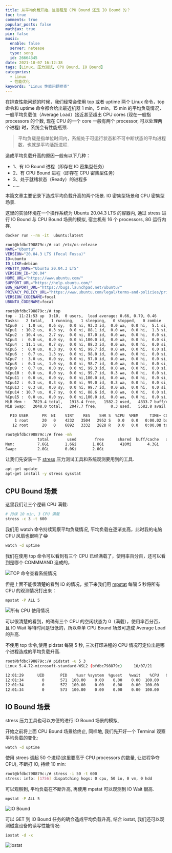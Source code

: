 ```yaml
---
title: 从平均负载开始，这进程是 CPU Bound 还是 IO Bound 的？
toc: true
comments: true
popular_posts: false
mathjax: true
pin: false
music:
  enable: false
  server: netease
  type: song
  id: 26664345
date: 2021-10-07 16:12:38
tags: [Linux, 压力测试, CPU Bound, IO Bound]
categories:
  - Linux
  - 性能优化
keywords: "Linux 性能问题排查"
---
```


在排查性能问题的时候，我们经常会使用 top 或者 uptime 两个 Linux 命令，top 命令和 uptime 命令都会给出最近机器 1 min，5 min，15 min 的平均负载情况，一般平均负载值（Average Load）接近甚至超出 CPU cores (现在一般指 processors 的个数, 现在 CPU 的一个 core 一般有两个 processor, 可以处理两个进程) 时，系统会有性能瓶颈.

> 平均负载是指单位时间内，系统处于可运行状态和不可中断状态的平均进程数，也就是平均活跃进程.

造成平均负载升高的原因一般有以下几种：
- 1、有 IO Bound 进程（即存在 IO 密集型任务）
- 2、有 CPU Bound 进程（即存在 CPU 密集型任务）
- 3、处于就绪状态（Ready）的进程多
- .....

本篇文章主要记录下造成平均负载升高的两个场景. IO 密集型场景和 CPU 密集型场景.

这里的实验环境在一个操作系统为 Ubuntu 20.04.3 LTS 的容器内, 通过 stress 进行 IO Bound 与 CPU Bound 场景的模拟, 宿主机有 16 个 processors, 8G 运行内存.


```bash
docker run --rm -it  ubuntu:latest

root@bfdbc798879c:/# cat /etc/os-release
NAME="Ubuntu"
VERSION="20.04.3 LTS (Focal Fossa)"
ID=ubuntu
ID_LIKE=debian
PRETTY_NAME="Ubuntu 20.04.3 LTS"
VERSION_ID="20.04"
HOME_URL="https://www.ubuntu.com/"
SUPPORT_URL="https://help.ubuntu.com/"
BUG_REPORT_URL="https://bugs.launchpad.net/ubuntu/"
PRIVACY_POLICY_URL="https://www.ubuntu.com/legal/terms-and-policies/privacy-policy"
VERSION_CODENAME=focal
UBUNTU_CODENAME=focal
```

```bash
root@bfdbc798879c:/# top
top - 11:21:53 up  3:10,  0 users,  load average: 0.66, 0.79, 0.46
Tasks:   2 total,   1 running,   1 sleeping,   0 stopped,   0 zombie
%Cpu0  :  1.0 us,  0.6 sy,  0.0 ni, 93.3 id,  0.0 wa,  0.0 hi,  5.1 si,  0.0 st
%Cpu1  : 10.2 us,  0.3 sy,  0.0 ni, 88.1 id,  0.0 wa,  0.0 hi,  1.3 si,  0.0 st
%Cpu2  : 10.4 us,  2.7 sy,  0.0 ni, 87.0 id,  0.0 wa,  0.0 hi,  0.0 si,  0.0 st
%Cpu3  :  0.0 us,  0.0 sy,  0.0 ni,100.0 id,  0.0 wa,  0.0 hi,  0.0 si,  0.0 st
%Cpu4  : 11.1 us,  0.7 sy,  0.0 ni, 88.3 id,  0.0 wa,  0.0 hi,  0.0 si,  0.0 st
%Cpu5  :  0.0 us,  0.3 sy,  0.0 ni, 99.7 id,  0.0 wa,  0.0 hi,  0.0 si,  0.0 st
%Cpu6  :  0.7 us,  1.3 sy,  0.0 ni, 98.0 id,  0.0 wa,  0.0 hi,  0.0 si,  0.0 st
%Cpu7  :  3.0 us,  0.0 sy,  0.0 ni, 97.0 id,  0.0 wa,  0.0 hi,  0.0 si,  0.0 st
%Cpu8  :  0.3 us,  1.0 sy,  0.0 ni, 98.7 id,  0.0 wa,  0.0 hi,  0.0 si,  0.0 st
%Cpu9  :  0.7 us,  0.0 sy,  0.0 ni, 99.3 id,  0.0 wa,  0.0 hi,  0.0 si,  0.0 st
%Cpu10 :  0.0 us,  0.0 sy,  0.0 ni, 99.7 id,  0.3 wa,  0.0 hi,  0.0 si,  0.0 st
%Cpu11 :  0.0 us,  0.0 sy,  0.0 ni,100.0 id,  0.0 wa,  0.0 hi,  0.0 si,  0.0 st
%Cpu12 :  0.3 us,  0.3 sy,  0.0 ni, 99.0 id,  0.3 wa,  0.0 hi,  0.0 si,  0.0 st
%Cpu13 :  0.3 us,  0.0 sy,  0.0 ni, 99.7 id,  0.0 wa,  0.0 hi,  0.0 si,  0.0 st
%Cpu14 : 10.7 us,  0.7 sy,  0.0 ni, 88.6 id,  0.0 wa,  0.0 hi,  0.0 si,  0.0 st
%Cpu15 :  0.0 us,  0.0 sy,  0.0 ni,100.0 id,  0.0 wa,  0.0 hi,  0.0 si,  0.0 st
MiB Mem :   7829.4 total,   1913.4 free,   1582.2 used,   4333.7 buff/cache
MiB Swap:   2048.0 total,   2047.7 free,      0.3 used.   5582.8 avail Mem

  PID USER      PR  NI    VIRT    RES    SHR S  %CPU  %MEM     TIME+ COMMAND
    1 root      20   0    4232   3504   2952 S   0.0   0.0   0:00.02 bash
   12 root      20   0    6092   3332   2828 R   0.0   0.0   0:00.08 top

root@bfdbc798879c:/# free -mh
              total        used        free      shared  buff/cache   available
Mem:          7.6Gi       1.6Gi       1.8Gi       410Mi       4.3Gi       5.4Gi
Swap:         2.0Gi       0.0Ki       2.0Gi
```

让我们先安装一下 [stress](https://linux.die.net/man/1/stress) 压力测试工具和系统观测要用到的工具.

```bash
apt-get update
apt-get install -y stress sysstat
```

## CPU Bound 场景

这里我们让三个逻辑 CPU 满载:

```bash
# 持续 10 min, 3 CPU 满载
stress -c 3 -t 600
```

我们用 watch 命令持续观察平均负载情况, 平均负载在逐渐变高，此时我的电脑 CPU 风扇也很响了😂

```bash
watch -d uptime
```

我们在使用 top 命令可以看到有三个 CPU 已经满载了，使用率百分百，还可以看到是哪个 COMMMAND 造成的，

![TOP 命令查看系统情况](https://z3.ax1x.com/2021/10/07/5pfxOK.png)

但是上面不能很清楚的看到 IO 的情况，接下来我们用 [mpstat](https://www.linuxcool.com/mpstat) 每隔 5 秒将所有 CPU 的观测情况打出来：

```bash
mpstat -P ALL 5
```

![所有 CPU 使用情况](https://z3.ax1x.com/2021/10/07/5pfWzq.png)

可以很清楚的看到，的确有三个 CPU 的空闲状态为 0（满载），使用率百分百，且 IO Wait 等待时间是很低的，所以单单 CPU Bound 场景可造成 Average Load 的升高.

不使用 top 命令,使用 pidstat 每隔 5 秒, 三次打印进程的 CPU 情况可定位出是哪个进程造成的平均负载升高.

```bash
root@bfdbc798879c:/# pidstat -u 5 3
Linux 5.4.72-microsoft-standard-WSL2 (bfdbc798879c)     10/07/21        _x86_64_        (16 CPU)

12:01:29      UID       PID    %usr %system  %guest   %wait    %CPU   CPU  Command
12:01:34        0       571  100.00    0.00    0.00    0.00  100.00     9  stress
12:01:34        0       572  100.00    0.00    0.00    0.00  100.00    15  stress
12:01:34        0       573  100.00    0.00    0.00    0.00  100.00    11  stress
```

## IO Bound 场景

stress 压力工具也可以方便的进行 IO Bound 场景的模拟,

开始之前将上面 CPU Bound 场景给终止, 同样地, 我们先开好一个 Terminal 观察平均负载的变化:

```bash
watch -d uptime
```

使用 strees 调起 50 个进程(这里要高于 CPU processors 的数量, 让进程争夺 CPU), 不断打 IO, 持续 10 min:

```bash
root@bfdbc798879c:/# stress -i 50 -t 600
stress: info: [1756] dispatching hogs: 0 cpu, 50 io, 0 vm, 0 hdd
```

可以观察到, 平均负载在不断升高, 再使用 mpstat 可以观测到 IO Wait 很高.

```bash
mpstat -P ALL 5
```

![IO Bound](https://z3.ax1x.com/2021/10/07/5poZCQ.png)

可以 GET 到 IO Bound 任务的确会造成平均负载升高, 结合 iostat, 我们还可以观测磁盘设备的读写性能情况:

```bash
iostat -d -x
```

![iostat](https://z3.ax1x.com/2021/10/07/5powb6.png)






